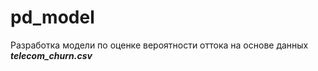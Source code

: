 # pd_model
Разработка модели по оценке вероятности оттока на основе данных ***telecom_churn.csv*** 
